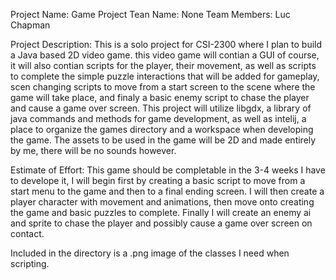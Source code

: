 Project Name: Game Project
Tean Name: None
Team Members: Luc Chapman

Project Description: This is a solo project for CSI-2300 where I plan to build a Java based 2D video game. this video game will contian a GUI of course, it will also contian scripts for the player, their
movement, as well as scripts to complete the simple puzzle interactions that will be added for gameplay, scen changing scripts to move from a start screen to the scene where the game will take place, and finaly a basic enemy script to chase the player and cause a game over screen. This project will utilize libgdx, a library of java commands and methods for game development, as well as intelij, a place to organize the games directory and a workspace when developing the game. The assets to be used in the game will be 2D and made entirely by me, there will be no sounds however.

Estimate of Effort: This game should be completable in the 3-4 weeks I have to develope it, I will begin first by creating a basic script to move from a start menu to the game and then to a final ending screen. I will then create a player character with movement and animations, then move onto creating the game and basic puzzles to complete. Finally I will create an enemy ai and sprite to chase the player and possibly cause a game over screen on contact.

Included in the directory is a .png image of the classes I need when scripting.
